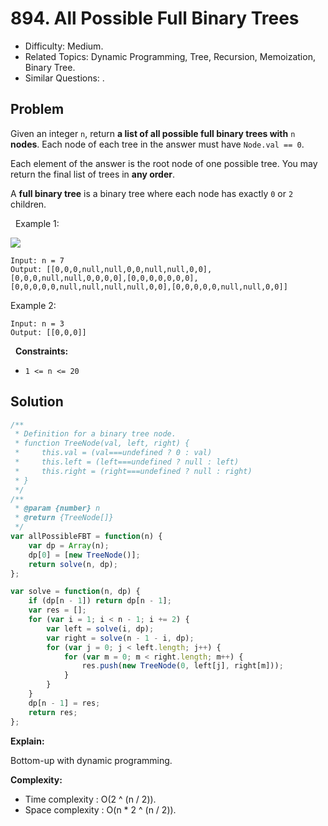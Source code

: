 # 894. All Possible Full Binary Trees

- Difficulty: Medium.
- Related Topics: Dynamic Programming, Tree, Recursion, Memoization, Binary Tree.
- Similar Questions: .

## Problem

Given an integer `n`, return **a list of all possible **full binary trees** with** `n` **nodes**. Each node of each tree in the answer must have `Node.val == 0`.

Each element of the answer is the root node of one possible tree. You may return the final list of trees in **any order**.

A **full binary tree** is a binary tree where each node has exactly `0` or `2` children.

 
Example 1:

![](https://s3-lc-upload.s3.amazonaws.com/uploads/2018/08/22/fivetrees.png)

```
Input: n = 7
Output: [[0,0,0,null,null,0,0,null,null,0,0],[0,0,0,null,null,0,0,0,0],[0,0,0,0,0,0,0],[0,0,0,0,0,null,null,null,null,0,0],[0,0,0,0,0,null,null,0,0]]
```

Example 2:

```
Input: n = 3
Output: [[0,0,0]]
```

 
**Constraints:**


	
- `1 <= n <= 20`



## Solution

```javascript
/**
 * Definition for a binary tree node.
 * function TreeNode(val, left, right) {
 *     this.val = (val===undefined ? 0 : val)
 *     this.left = (left===undefined ? null : left)
 *     this.right = (right===undefined ? null : right)
 * }
 */
/**
 * @param {number} n
 * @return {TreeNode[]}
 */
var allPossibleFBT = function(n) {
    var dp = Array(n);
    dp[0] = [new TreeNode()];
    return solve(n, dp);
};

var solve = function(n, dp) {
    if (dp[n - 1]) return dp[n - 1];
    var res = [];
    for (var i = 1; i < n - 1; i += 2) {
        var left = solve(i, dp);
        var right = solve(n - 1 - i, dp);
        for (var j = 0; j < left.length; j++) {
            for (var m = 0; m < right.length; m++) {
                res.push(new TreeNode(0, left[j], right[m]));
            }
        }
    }
    dp[n - 1] = res;
    return res;
};
```

**Explain:**

Bottom-up with dynamic programming.

**Complexity:**

* Time complexity : O(2 ^ (n / 2)).
* Space complexity : O(n * 2 ^ (n / 2)).
